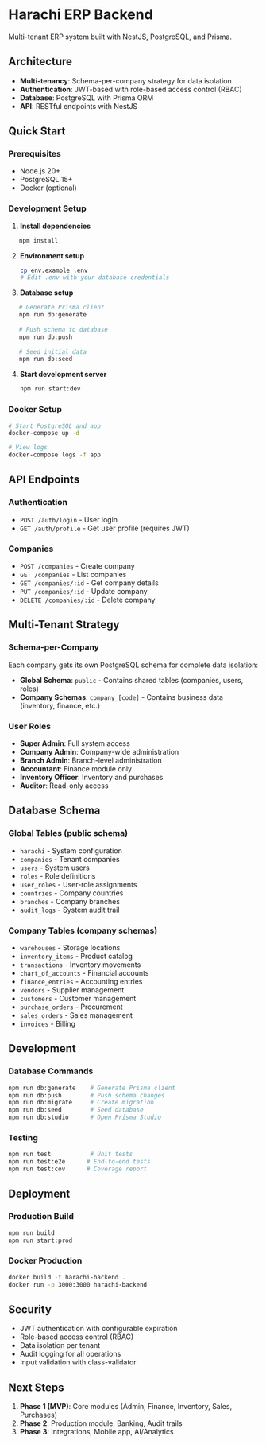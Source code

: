 # Harachi ERP Backend

Multi-tenant ERP system built with NestJS, PostgreSQL, and Prisma.

## Architecture

- **Multi-tenancy**: Schema-per-company strategy for data isolation
- **Authentication**: JWT-based with role-based access control (RBAC)
- **Database**: PostgreSQL with Prisma ORM
- **API**: RESTful endpoints with NestJS

## Quick Start

### Prerequisites
- Node.js 20+
- PostgreSQL 15+
- Docker (optional)

### Development Setup

1. **Install dependencies**
```bash
   npm install
   ```

2. **Environment setup**
   ```bash
   cp env.example .env
   # Edit .env with your database credentials
   ```

3. **Database setup**
```bash
   # Generate Prisma client
   npm run db:generate
   
   # Push schema to database
   npm run db:push
   
   # Seed initial data
   npm run db:seed
   ```

4. **Start development server**
   ```bash
   npm run start:dev
   ```

### Docker Setup

```bash
# Start PostgreSQL and app
docker-compose up -d

# View logs
docker-compose logs -f app
```

## API Endpoints

### Authentication
- `POST /auth/login` - User login
- `GET /auth/profile` - Get user profile (requires JWT)

### Companies
- `POST /companies` - Create company
- `GET /companies` - List companies
- `GET /companies/:id` - Get company details
- `PUT /companies/:id` - Update company
- `DELETE /companies/:id` - Delete company

## Multi-Tenant Strategy

### Schema-per-Company
Each company gets its own PostgreSQL schema for complete data isolation:

- **Global Schema**: `public` - Contains shared tables (companies, users, roles)
- **Company Schemas**: `company_[code]` - Contains business data (inventory, finance, etc.)

### User Roles
- **Super Admin**: Full system access
- **Company Admin**: Company-wide administration
- **Branch Admin**: Branch-level administration
- **Accountant**: Finance module only
- **Inventory Officer**: Inventory and purchases
- **Auditor**: Read-only access

## Database Schema

### Global Tables (public schema)
- `harachi` - System configuration
- `companies` - Tenant companies
- `users` - System users
- `roles` - Role definitions
- `user_roles` - User-role assignments
- `countries` - Company countries
- `branches` - Company branches
- `audit_logs` - System audit trail

### Company Tables (company schemas)
- `warehouses` - Storage locations
- `inventory_items` - Product catalog
- `transactions` - Inventory movements
- `chart_of_accounts` - Financial accounts
- `finance_entries` - Accounting entries
- `vendors` - Supplier management
- `customers` - Customer management
- `purchase_orders` - Procurement
- `sales_orders` - Sales management
- `invoices` - Billing

## Development

### Database Commands
```bash
npm run db:generate    # Generate Prisma client
npm run db:push        # Push schema changes
npm run db:migrate     # Create migration
npm run db:seed        # Seed database
npm run db:studio      # Open Prisma Studio
```

### Testing
```bash
npm run test           # Unit tests
npm run test:e2e      # End-to-end tests
npm run test:cov      # Coverage report
```

## Deployment

### Production Build
```bash
npm run build
npm run start:prod
```

### Docker Production
```bash
docker build -t harachi-backend .
docker run -p 3000:3000 harachi-backend
```

## Security

- JWT authentication with configurable expiration
- Role-based access control (RBAC)
- Data isolation per tenant
- Audit logging for all operations
- Input validation with class-validator

## Next Steps

1. **Phase 1 (MVP)**: Core modules (Admin, Finance, Inventory, Sales, Purchases)
2. **Phase 2**: Production module, Banking, Audit trails
3. **Phase 3**: Integrations, Mobile app, AI/Analytics